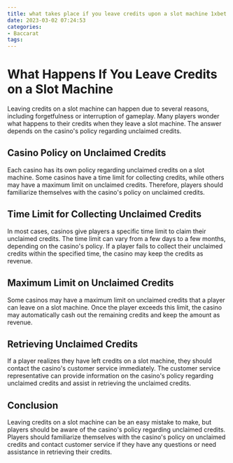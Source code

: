```yaml
---
title: what takes place if you leave credits upon a slot machine 1xbet
date: 2023-03-02 07:24:53
categories:
- Baccarat
tags:
---
```

# What Happens If You Leave Credits on a Slot Machine

Leaving credits on a slot machine can happen due to several reasons, including forgetfulness or interruption of gameplay. Many players wonder what happens to their credits when they leave a slot machine. The answer depends on the casino's policy regarding unclaimed credits.

## Casino Policy on Unclaimed Credits

Each casino has its own policy regarding unclaimed credits on a slot machine. Some casinos have a time limit for collecting credits, while others may have a maximum limit on unclaimed credits. Therefore, players should familiarize themselves with the casino's policy on unclaimed credits.

## Time Limit for Collecting Unclaimed Credits

In most cases, casinos give players a specific time limit to claim their unclaimed credits. The time limit can vary from a few days to a few months, depending on the casino's policy. If a player fails to collect their unclaimed credits within the specified time, the casino may keep the credits as revenue.

## Maximum Limit on Unclaimed Credits

Some casinos may have a maximum limit on unclaimed credits that a player can leave on a slot machine. Once the player exceeds this limit, the casino may automatically cash out the remaining credits and keep the amount as revenue.

## Retrieving Unclaimed Credits

If a player realizes they have left credits on a slot machine, they should contact the casino's customer service immediately. The customer service representative can provide information on the casino's policy regarding unclaimed credits and assist in retrieving the unclaimed credits.

## Conclusion

Leaving credits on a slot machine can be an easy mistake to make, but players should be aware of the casino's policy regarding unclaimed credits. Players should familiarize themselves with the casino's policy on unclaimed credits and contact customer service if they have any questions or need assistance in retrieving their credits.